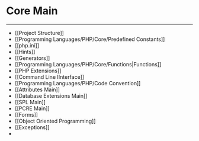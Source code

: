 # Core Main
***
- [[Project Structure]]
- [[Programming Languages/PHP/Core/Predefined Constants]]
- [[php.ini]]
- [[Hints]]
- [[Generators]]
- [[Programming Languages/PHP/Core/Functions|Functions]]
- [[PHP Extensions]]
- [[Command Line IInterface]]
- [[Programming Languages/PHP/Code Convention]]
- [[Attributes Main]]
- [[Database Extensions Main]]
- [[SPL Main]]
- [[PCRE Main]]
- [[Forms]]
- [[Object Oriented Programming]]
- [[Exceptions]]
- 